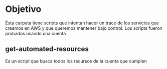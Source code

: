 # Objetivo
Ésta carpeta tiene scripts que intentan hacer un trace de los servicios que creamos en AWS y que queremos mantener bajo control.
Los scripts fueron probados usando una cuenta 


## get-automated-resources
Es un script que busca todos los recursos de la cuenta que cumplen 